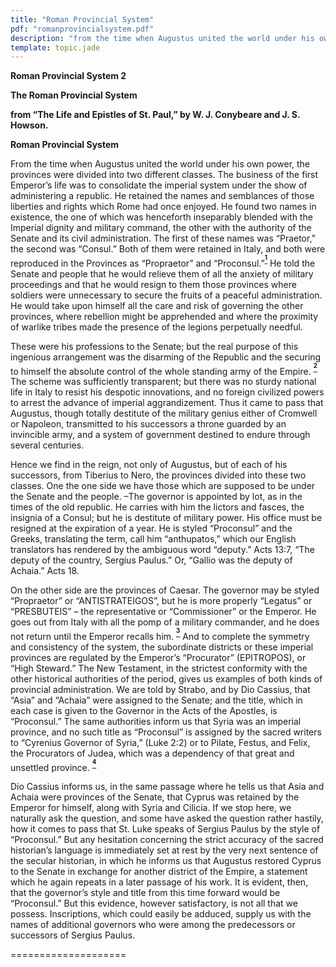 ```yaml
---
title: "Roman Provincial System"
pdf: "romanprovincialsystem.pdf"
description: "from the time when Augustus united the world under his own power, the provinces were divided into two different classes."
template: topic.jade
---
```



**Roman Provincial System 2**

**The Roman Provincial System**

**from “The Life and Epistles of St. Paul,” by W. J. Conybeare and J. S.
Howson.**

**Roman Provincial System**

From the time when Augustus united the world under his own power, the
provinces were divided into two different classes. The business of the
first Emperor’s life was to consolidate the imperial system under the
show of administering a republic. He retained the names and semblances
of those liberties and rights which Rome had once enjoyed. He found two
names in existence, the one of which was henceforth inseparably blended
with the Imperial dignity and military command, the other with the
authority of the Senate and its civil administration. The first of these
names was “Praetor,” the second was “Consul.” Both of them were retained
in Italy, and both were reproduced in the Provinces as “Propraetor” and
“Proconsul.”<sup>**[<sup>1</sup>](#sdfootnote1sym)**</sup> He told the
Senate and people that he would relieve them of all the anxiety of
military proceedings and that he would resign to them those provinces
where soldiers were unnecessary to secure the fruits of a peaceful
administration. He would take upon himself all the care and risk of
governing the other provinces, where rebellion might be apprehended and
where the proximity of warlike tribes made the presence of the legions
perpetually needful.

These were his professions to the Senate; but the real purpose of this
ingenious arrangement was the disarming of the Republic and the securing
to himself the absolute control of the whole standing army of the
Empire. <sup>**[<sup>2</sup>](#sdfootnote2sym)**</sup> The scheme was
sufficiently transparent; but there was no sturdy national life in Italy
to resist his despotic innovations, and no foreign civilized powers to
arrest the advance of imperial aggrandizement. Thus it came to pass that
Augustus, though totally destitute of the military genius either of
Cromwell or Napoleon, transmitted to his successors a throne guarded by
an invincible army, and a system of government destined to endure
through several centuries.

Hence we find in the reign, not only of Augustus, but of each of his
successors, from Tiberius to Nero, the provinces divided into these two
classes. One the one side we have those which are supposed to be under
the Senate and the people. –The governor is appointed by lot, as in the
times of the old republic. He carries with him the lictors and fasces,
the insignia of a Consul; but he is destitute of military power. His
office must be resigned at the expiration of a year. He is styled
“Proconsul” and the Greeks, translating the term, call him “anthupatos,”
which our English translators has rendered by the ambiguous word
“deputy.” Acts 13:7, “The deputy of the country, Sergius Paulus.” Or,
“Gallio was the deputy of Achaia.” Acts 18.

On the other side are the provinces of Caesar. The governor may be
styled “Propraetor” or “ANTISTRATEIGOS”, but he is more properly
“Legatus” or “PRESBUTEIS” – the representative or “Commissioner” or the
Emperor. He goes out from Italy with all the pomp of a military
commander, and he does not return until the Emperor recalls him.
<sup>**[<sup>3</sup>](#sdfootnote3sym)**</sup> And to complete the
symmetry and consistency of the system, the subordinate districts or
these imperial provinces are regulated by the Emperor’s “Procurator”
(EPITROPOS), or “High Steward.” The New Testament, in the strictest
conformity with the other historical authorities of the period, gives us
examples of both kinds of provincial administration. We are told by
Strabo, and by Dio Cassius, that “Asia” and “Achaia” were assigned to
the Senate; and the title, which in each case is given to the Governor
in the Acts of the Apostles, is “Proconsul.” The same authorities inform
us that Syria was an imperial province, and no such title as “Proconsul”
is assigned by the sacred writers to “Cyrenius Governor of Syria,” (Luke
2:2) or to Pilate, Festus, and Felix, the Procurators of Judea, which
was a dependency of that great and unsettled province.
<sup>**[<sup>4</sup>](#sdfootnote4sym)**</sup>

Dio Cassius informs us, in the same passage where he tells us that Asia
and Achaia were provinces of the Senate, that Cyprus was retained by the
Emperor for himself, along with Syria and Cilicia. If we stop here, we
naturally ask the question, and some have asked the question rather
hastily, how it comes to pass that St. Luke speaks of Sergius Paulus by
the style of “Proconsul.” But any hesitation concerning the strict
accuracy of the sacred historian’s language is immediately set at rest
by the very next sentence of the secular historian, in which he informs
us that Augustus restored Cyprus to the Senate in exchange for another
district of the Empire, a statement which he again repeats in a later
passage of his work. It is evident, then, that the governor’s style and
title from this time forward would be “Proconsul.” But this evidence,
however satisfactory, is not all that we possess. Inscriptions, which
could easily be adduced, supply us with the names of additional
governors who were among the predecessors or successors of Sergius
Paulus.

====================

